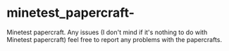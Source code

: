 # minetest_papercraft-
Minetest papercraft. Any issues (I don't mind if it's nothing to do with Minetest papercraft) feel free to report any problems with the papercrafts.
